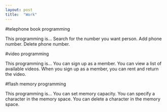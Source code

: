 ```yaml
---
layout: post
title:  "Work"
---
```


#telephone book programming

This programming is...
Search for the number you want person.
Add phone number.
Delete phone number.

#video programming

This programming is...
You can sign up as a member.
You can view a list of available videos.
When you sign up as a member, you can rent and return the video.


#flash memory programming

This programming is...
You can set memory capacity.
You can specify a character in the memory space.
You can delete a character in the memory space.
